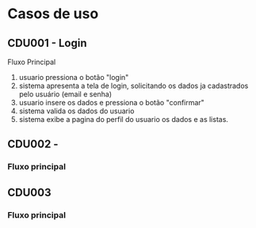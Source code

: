 # Casos de uso

## CDU001 - Login
Fluxo Principal
  1. usuario pressiona o botão "login"
  2. sistema apresenta a tela de login, solicitando os dados ja cadastrados pelo usuário (email e senha)
  3. usuario insere os dados e pressiona o botão "confirmar"
  4. sistema valida os dados do usuario
  5. sistema exibe a pagina do perfil do usuario os dados e as listas.
  

## CDU002 - 

### Fluxo principal

## CDU003

### Fluxo principal
